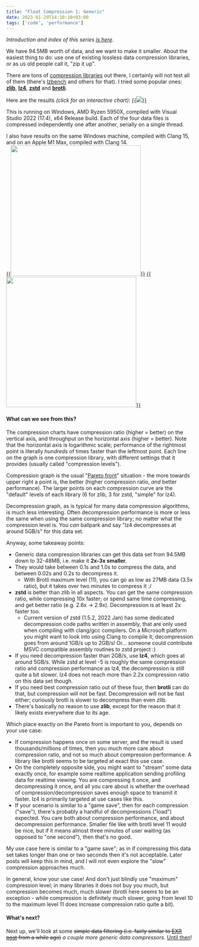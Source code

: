 ```yaml
---
title: "Float Compression 1: Generic"
date: 2023-01-29T14:10:10+03:00
tags: ['code', 'performance']
---
```


*Introduction and index of this series [is here](/blog/2023/01/29/Float-Compression-0-Intro/)*.

We have 94.5MB worth of data, and we want to make it smaller. About the easiest thing to do: use one of existing
lossless data compression libraries, or as us old people call it, "zip it up".

There are tons of [compression libraries](https://github.com/inikep/lzbench#supported-compressors) out there,
I certainly will not test all of them (there's [lzbench](https://github.com/inikep/lzbench) and others for that).
I tried some popular ones: [**zlib**](https://en.wikipedia.org/wiki/Zlib),
[**lz4**](https://en.wikipedia.org/wiki/LZ4_(compression_algorithm)), [**zstd**](https://en.wikipedia.org/wiki/Zstd)
and [**brotli**](https://en.wikipedia.org/wiki/Brotli).

Here are the results *(click for an interactive chart)*:
[{{<img src="/img/blog/2023/float-compr/float-compr-generic-amd-msvc.png">}}](/img/blog/2023/float-compr/01-float-comp-generic-amd-msvc.html)

This is running on Windows, AMD Ryzen 5950X, compiled with Visual Studio 2022 (17.4), x64 Release build. Each of the four data files is compressed
independently one after another, serially on a single thread.

I also have results on the same Windows machine, compiled with Clang 15, and on an Apple M1 Max, compiled with Clang 14. \
[{{<img src="/img/blog/2023/float-compr/float-compr-generic-amd-clang.png" width="350px">}}](/img/blog/2023/float-compr/01-float-comp-generic-amd-clang.html)
[{{<img src="/img/blog/2023/float-compr/float-compr-generic-m1-clang.png" width="350px">}}](/img/blog/2023/float-compr/01-float-comp-generic-m1-clang.html)


#### What can we see from this?

The compression charts have compression ratio (higher = better) on the vertical axis, and throughput on the horizontal axis (higher = better). Note that
the horizontal axis is logarithmic scale; performance of the rightmost point is literally *hundreds* of times faster than the leftmost point.
Each line on the graph is one compression library, with different settings that it provides (usually called "compression levels").

Compression graph is the usual "[Pareto front](https://en.wikipedia.org/wiki/Pareto_front)" situation - the more towards upper right a point is, the better
(higher compression ratio, *and* better performance). The larger points on each compression curve are the "default" levels of each library
(6 for zlib, 3 for zstd, "simple" for lz4).

Decompression graph, as is typical for many data compression algorithms, is much less interesting. Often decompression performance is more or less
the same when using the same compression library; no matter what the compression level is. You *can* ballpark and say "lz4
decompresses at around 5GB/s" for this data set.

Anyway, some takeaway points:

* Generic data compression libraries can get this data set from 94.5MB down to 32-48MB, i.e. make it **2x-3x smaller**.
* They would take between 0.1s and 1.0s to compress the data, and between 0.02s and 0.2s to decompress it.
  * With Brotli maximum level (11), you can go as low as 27MB data (3.5x ratio), but it takes over two minutes to compress it :/
* **zstd** is better than zlib in all aspects. You can get the same compression ratio, while compressing 10x faster; or spend same time compressing,
  and get better ratio (e.g. 2.6x -> 2.9x). Decompression is at least 2x faster too.
    * Current version of zstd (1.5.2, 2022 Jan) has some dedicated decompression code paths written in assembly, that are only used
      when compiling with clang/gcc compilers.
      On a Microsoft platform you might want to look into using Clang to compile it; decompression goes from around 1GB/s up to 2GB/s! Or... someone
      could contribute MSVC compatible assembly routines to zstd project :)
* If you need decompression faster than 2GB/s, use **lz4**, which goes at around 5GB/s. While zstd at level -5 is roughly the same compression ratio
  and compression performance as lz4, the decompression is still quite a bit slower. lz4 does not reach more than 2.2x compression ratio on this data set
  though.
* If you need best compression ratio out of these four, then **brotli** can do that, but compression will not be fast. Decompression will not be
  fast either; curiously brotli is slower to decompress than even zlib.
* There's basically no reason to use **zlib**, except for the reason that it likely exists everywhere due to its age.

Which place exactly on the Pareto front is important to you, depends on your use case:
* If compression happens once on some server, and the result is used thousands/millions of times, then you much more care about compression ratio,
  and not so much about compression performance. A library like brotli seems to be targeted at exact this use case.
* On the completely opposite side, you might want to "stream" some data exactly once, for example some realtime application sending profiling data
  for realtime viewing. You are compressing it once, and decompressing it once, and all you care about is whether the overhead of
  compression/decompression saves enough space to transmit it faster. lz4 is primarily targeted at use cases like this.
* If your scenario is similar to a "game save", then for each compression ("save"), there's probably a handful of decompressions ("load") expected.
  You care both about compression performance, and about decompression performance. Smaller file like with brotli level 11 would be nice, but if it
  means almost three minutes of user waiting (as opposed to "one second"), then that's no good.

My use case here is similar to a "game save"; as in if compressing this data set takes longer than one or two seconds then it's not acceptable.
Later posts will keep this in mind, and I will not even explore the "slow" compression approaches much.

In general, know your use case! And don't just blindly use "maximum" compression level; in many libraries it does not buy you much, but compression
becomes much, much slower (brotli here seems to be an exception - while compression is definitely much slower, going from level 10 to the maximum
level 11 does increase compression ratio quite a bit).


#### What's next?

Next up, we'll look at some ~~simple data filtering (i.e. fairly similar to [EXR post](/blog/2021/08/27/EXR-Filtering-and-ZFP/) from a while ago)~~
*a couple more generic data compressors*. [Until then](/blog/2023/01/31/Float-Compression-2-Oodleflate/)!
